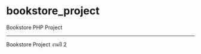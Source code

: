 # bookstore_project
Bookstore PHP Project 
_______________________________________________________
Bookstore Project
งานปี 2 
